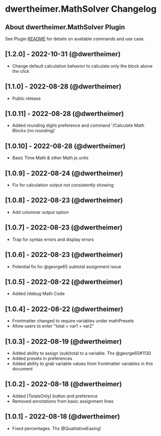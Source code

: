 # dwertheimer.MathSolver Changelog

## About dwertheimer.MathSolver Plugin

See Plugin [README](https://github.com/NotePlan/plugins/blob/main/dwertheimer.MathSolver/README.md) for details on available commands and use case.

## [1.2.0] - 2022-10-31 (@dwertheimer)

- Change default calculation behavior to calculate only the block above the click

## [1.1.0] - 2022-08-28 (@dwertheimer)

- Public release

## [1.0.11] - 2022-08-28 (@dwertheimer)

- Added rounding digits preference and command '/Calculate Math Blocks (no rounding)'

## [1.0.10] - 2022-08-28 (@dwertheimer)

- Basic Time Math & other Math.js units

## [1.0.9] - 2022-08-24 (@dwertheimer)

- Fix for calculation output not consistently showing

## [1.0.8] - 2022-08-23 (@dwertheimer)

- Add columnar output option

## [1.0.7] - 2022-08-23 (@dwertheimer)

- Trap for syntax errors and display errors

## [1.0.6] - 2022-08-23 (@dwertheimer)

- Potential fix for @george65 subtotal assignment issue

## [1.0.5] - 2022-08-22 (@dwertheimer)

- Added /debug Math Code

## [1.0.4] - 2022-08-22 (@dwertheimer)

- Frontmatter changed to require variables under mathPresets
- Allow users to enter "total = var1 + var2"

## [1.0.3] - 2022-08-19 (@dwertheimer)

- Added ability to assign (sub)total to a variable. Thx @george65#1130
- Added presets in preferences
- Added ability to grab variable values from frontmatter variables in this document

## [1.0.2] - 2022-08-18 (@dwertheimer)

- Added [TotalsOnly] button and preference
- Removed annotations from basic assignment lines

## [1.0.1] - 2022-08-18 (@dwertheimer)

- Fixed percentages. Thx @QualitativeEasing!
